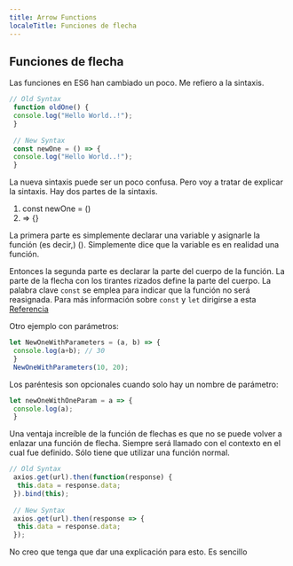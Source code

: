 ```yaml
---
title: Arrow Functions
localeTitle: Funciones de flecha
---
```

## Funciones de flecha

Las funciones en ES6 han cambiado un poco. Me refiero a la sintaxis.

```javascript
// Old Syntax 
 function oldOne() { 
 console.log("Hello World..!"); 
 } 
 
 // New Syntax 
 const newOne = () => { 
 console.log("Hello World..!"); 
 } 
```

La nueva sintaxis puede ser un poco confusa. Pero voy a tratar de explicar la sintaxis. Hay dos partes de la sintaxis.

1.  const newOne = ()
2.  \=> {}

La primera parte es simplemente declarar una variable y asignarle la función (es decir,) (). Simplemente dice que la variable es en realidad una función.

Entonces la segunda parte es declarar la parte del cuerpo de la función. La parte de la flecha con los tirantes rizados define la parte del cuerpo. La palabra clave `const` se emplea para indicar que la función no será reasignada. Para más información sobre `const` y `let` dirigirse a esta [Referencia](https://github.com/freeCodeCamp/freeCodeCamp/blob/master/guide/english/javascript/es6/let-and-const/index.md)

Otro ejemplo con parámetros:

```javascript
let NewOneWithParameters = (a, b) => { 
 console.log(a+b); // 30 
 } 
 NewOneWithParameters(10, 20); 
```

Los paréntesis son opcionales cuando solo hay un nombre de parámetro:

```javascript
let newOneWithOneParam = a => { 
 console.log(a); 
 } 
```

Una ventaja increíble de la función de flechas es que no se puede volver a enlazar una función de flecha. Siempre será llamado con el contexto en el cual fue definido. Sólo tiene que utilizar una función normal.

```javascript
// Old Syntax 
 axios.get(url).then(function(response) { 
  this.data = response.data; 
 }).bind(this); 
 
 // New Syntax 
 axios.get(url).then(response => { 
  this.data = response.data; 
 }); 
```

No creo que tenga que dar una explicación para esto. Es sencillo
